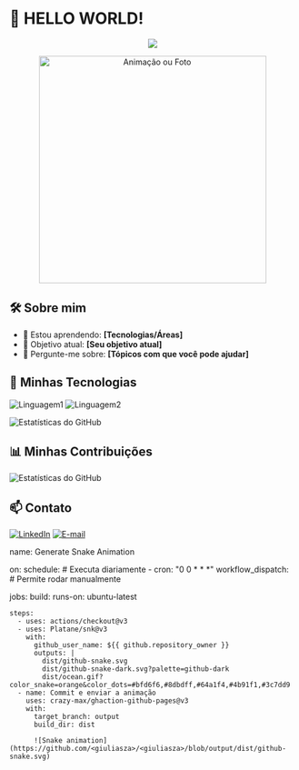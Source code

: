 
# 👋 HELLO WORLD!

<p align="center">
  <img src="https://readme-typing-svg.herokuapp.com?font=Roboto&size=25&duration=4000&color=333&center=true&vCenter=true&lines=Eu+sou+M.Giulia!;Bem-vindo+ao+meu+perfil!">
</p>

<p align="center">
  <img src="link_para_sua_imagem.gif" alt="Animação ou Foto" width="400px">
</p>

## 🛠️ Sobre mim
- 🌱 Estou aprendendo: **[Tecnologias/Áreas]**
- 🎯 Objetivo atual: **[Seu objetivo atual]**
- 💬 Pergunte-me sobre: **[Tópicos com que você pode ajudar]**

## 🚀 Minhas Tecnologias
![Linguagem1](https://img.shields.io/badge/-Linguagem1-333?style=for-the-badge&logo=LogoLinguagem)
![Linguagem2](https://img.shields.io/badge/-Linguagem2-333?style=for-the-badge&logo=LogoLinguagem)

![Estatísticas do GitHub](https://github-readme-stats.vercel.app/api?username=giuliasza&show_icons=true&theme=radical)

## 📊 Minhas Contribuições
![Estatísticas do GitHub](https://github-readme-stats.vercel.app/api?username=SeuUsuario&show_icons=true&theme=radical)

## 📫 Contato
[![LinkedIn](https://img.shields.io/badge/-LinkedIn-333?style=for-the-badge&logo=linkedin)](https://linkedin.com/in/SeuPerfil)
[![E-mail](https://img.shields.io/badge/-Email-333?style=for-the-badge&logo=gmail)](mailto:seuemail@example.com)

name: Generate Snake Animation

on:
  schedule: # Executa diariamente
    - cron: "0 0 * * *"
  workflow_dispatch: # Permite rodar manualmente

jobs:
  build:
    runs-on: ubuntu-latest

    steps:
      - uses: actions/checkout@v3
      - uses: Platane/snk@v3
        with:
          github_user_name: ${{ github.repository_owner }}
          outputs: |
            dist/github-snake.svg
            dist/github-snake-dark.svg?palette=github-dark
            dist/ocean.gif?color_snake=orange&color_dots=#bfd6f6,#8dbdff,#64a1f4,#4b91f1,#3c7dd9
      - name: Commit e enviar a animação
        uses: crazy-max/ghaction-github-pages@v3
        with:
          target_branch: output
          build_dir: dist

          ![Snake animation](https://github.com/<giuliasza>/<giuliasza>/blob/output/dist/github-snake.svg)